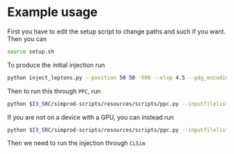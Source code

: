 # Example usage

First you have to edit the setup script to change paths and such if you want.
Then you can 
```bash
source setup.sh
```

To produce the initial injection run
```bash
python inject_leptons.py --position 50 50 -500 --elep 4.5 --pdg_encoding 13 --outfile $DATADIR/${DATAPREFIX}injection.i3.zst -n 1000
```

Then to run this through `PPC`, run

```bash
python $I3_SRC/simprod-scripts/resources/scripts/ppc.py --inputfilelist=$DATADIR/${DATAPREFIX}injection.i3.zst --outputfile $DATADIR/${DATAPREFIX}ppc_photons.i3.zst --gcdfile=$GCDFILE --oversize=5 --UseGSLRNG --StorePhotons
```

If you are not on a device with a GPU, you can instead run

```bash
python $I3_SRC/simprod-scripts/resources/scripts/ppc.py --inputfilelist=$DATADIR/${DATAPREFIX}injection.i3.zst --outputfile $DATADIR/${DATAPREFIX}ppc_photons.i3.zst --gcdfile=$GCDFILE --oversize=5 --UseGSLRNG --StorePhotons --no-UseGPUs
```

Then we need to run the injection through `CLSim`

```bash

```
